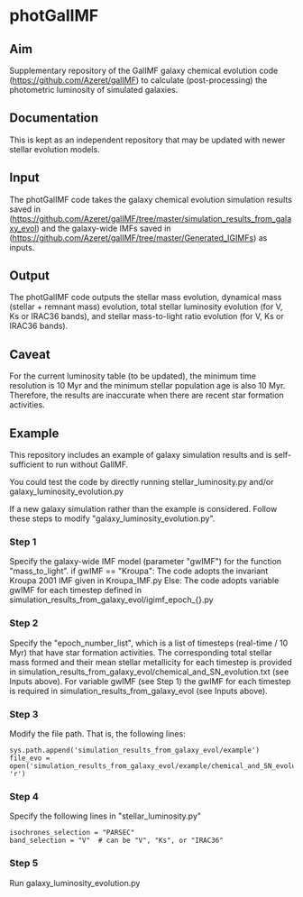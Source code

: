 # photGalIMF

## Aim

Supplementary repository of the GalIMF galaxy chemical evolution code (https://github.com/Azeret/galIMF) to calculate (post-processing) the photometric luminosity of simulated galaxies.

## Documentation

This is kept as an independent repository that may be updated with newer stellar evolution models.

## Input

The photGalIMF code takes the galaxy chemical evolution simulation results saved in (https://github.com/Azeret/galIMF/tree/master/simulation_results_from_galaxy_evol) and the galaxy-wide IMFs saved in (https://github.com/Azeret/galIMF/tree/master/Generated_IGIMFs) as inputs.

## Output

The photGalIMF code outputs the stellar mass evolution, dynamical mass (stellar + remnant mass) evolution, total stellar luminosity evolution (for V, Ks or IRAC36 bands), and stellar mass-to-light ratio evolution (for V, Ks or IRAC36 bands).

## Caveat

For the current luminosity table (to be updated), the minimum time resolution is 10 Myr and the minimum stellar population age is also 10 Myr. Therefore, the results are inaccurate when there are recent star formation activities.

## Example

This repository includes an example of galaxy simulation results and is self-sufficient to run without GalIMF.

You could test the code by directly running
stellar_luminosity.py
and/or
galaxy_luminosity_evolution.py

If a new galaxy simulation rather than the example is considered. Follow these steps to modify "galaxy_luminosity_evolution.py".

### Step 1

Specify the galaxy-wide IMF model (parameter "gwIMF") for the function "mass_to_light". 
if gwIMF == "Kroupa": The code adopts the invariant Kroupa 2001 IMF given in Kroupa_IMF.py
Else: The code adopts variable gwIMF for each timestep defined in simulation_results_from_galaxy_evol/igimf_epoch_{}.py

### Step 2

Specify the "epoch_number_list", which is a list of timesteps (real-time / 10 Myr) that have star formation activities. 
The corresponding total stellar mass formed and their mean stellar metallicity for each timestep is provided in simulation_results_from_galaxy_evol/chemical_and_SN_evolution.txt (see Inputs above).
For variable gwIMF (see Step 1) the gwIMF for each timestep is required in simulation_results_from_galaxy_evol (see Inputs above).

### Step 3

Modify the file path. That is, the following lines:
```
sys.path.append('simulation_results_from_galaxy_evol/example')
file_evo = open('simulation_results_from_galaxy_evol/example/chemical_and_SN_evolution.txt', 'r')
```

### Step 4

Specify the following lines in "stellar_luminosity.py"
```
isochrones_selection = "PARSEC"
band_selection = "V"  # can be "V", "Ks", or "IRAC36"
```

### Step 5

Run galaxy_luminosity_evolution.py
